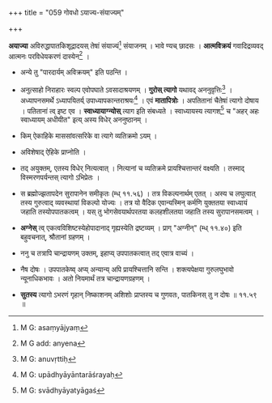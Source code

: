 +++
title = "059 गोवधो ऽयाज्य-संयाज्यम्"

+++


**अयाज्या** अविरुद्धापातकिशूद्रादयस् तेषां संयाज्यं[^८२] संयाजनम् । भावे ण्यच् छादसः । **आत्मविक्रयं** गवादिद्रव्यवद् आत्मनः परविधेयकरणं दास्येन[^८३] । 


[^८३]:
     M G add: anyena


[^८२]:
     M G: asaṃyājyaṃ

- अन्ये तु "पारदार्यम् अविक्रयम्" इति पठन्ति । 

- अनुत्साहो निराहारः स्वल्प एवोपघाते ऽवसादाश्रयणम् । **गुरोस् त्यागो** यथावद् अननुवृत्तिः[^८४] । अध्यापनसमर्थे ऽध्यापयितर्य् उपाध्यापकान्तराश्रयः[^८५] । एवं **मातापित्रोः** । अपतितानां चैतेषां त्यागो दोषाय । पतितानां त्व् इष्ट एव । **स्वाध्यायाग्न्योस्** त्याग इति संबध्यते । स्वाध्यायस्य त्यागश्[^८६] च "अहर् अहः स्वाध्यायम् अधीयीत" इत्य् अस्य विधेर् अननुष्ठानम् । 


[^८६]:
     M G: svādhyāyatyāgaś


[^८५]:
     M G: upādhyāyāntarāśrayaḥ


[^८४]:
     M G: anuvṛttiḥ

- किम् ऐकाहिके माससांवत्सरिके वा त्यागे व्यतिक्रमो ऽयम् । 

- अविशेषाद् ऐहिके प्राप्नोति ।

- तद् अयुक्तम्, एतस्य विधेर् नित्यत्वात् । नित्यानां च व्यतिक्रमे प्रायश्चित्तान्तरं वक्ष्यति । तस्माद् विस्मरणपर्यन्तस् त्यागो ऽभिप्रेतः । 

- स ब्रह्मोज्झतापदेन सुरापानेन समीकृतः (म्ध् ११.५६) । तत्र विकल्पनार्थम् एतत् । अस्य च लघुत्वात् तस्य गुरुत्वाद् व्यवस्थायां विकल्पो योज्यः । तत्र यो वैदिक एवान्यस्मिन् कर्मणि युक्ततया स्वाध्यायं जहाति तस्योपपातकत्वम् । यस् तु भोगसेवयार्थपरतया कलहशीलतया जहाति तस्य सुरापानसमत्वम् । 

- **अग्नेस्** त्व् एकत्वविशिष्टस्येहोपादानाद् गृह्यस्येति द्रष्टव्यम् । प्राग् "अग्नीन्" (म्ध् ११.४०) इति बहुवचनात्, श्रौतानां ग्रहणम् । 

- ननु च तत्रापि चान्द्रायणम् उक्तम्, इहाप्य् उपपातकत्वात् तद् एवात्र वाच्यं ।

- नैष दोषः । उपपातकेष्व् अप्य् अन्यान्य् अपि प्रायश्चित्तानि सन्ति । शक्त्यपेक्षया गुरुलघुभावो न्यूनाधिकभावः । अतो नियमार्थं तत्र चान्द्रायणग्रहणम् । 

- **सुतस्य** त्यागो ऽभरणं गृहान् निष्काशनम् अशिशोः प्राप्तस्य च गुणवतः, पातकिनस् तु न दोषः ॥ ११.५९ ॥